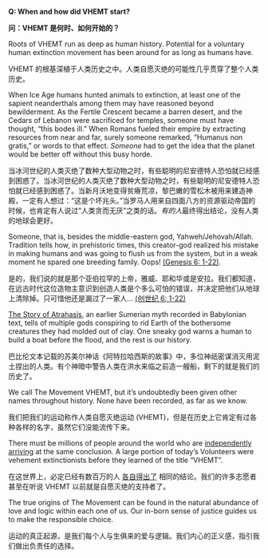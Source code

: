  **Q: When and how did VHEMT start?**

**问：VHEMT 是何时、如何开始的？**

Roots of VHEMT run as deep as human history. Potential for a voluntary human extinction movement has been around for as long as humans have.

VHEMT 的根基深植于人类历史之中。人类自愿灭绝的可能性几乎贯穿了整个人类历史。

When Ice Age humans hunted animals to extinction, at least one of the sapient neanderthals among them may have reasoned beyond bewilderment. As the Fertile Crescent became a barren desert, and the Cedars of Lebanon were sacrificed for temples, someone must have thought, “this bodes ill.” When Romans fueled their empire by extracting resources from near and far, surely someone remarked, “Humanus non gratis,” or words to that effect. *Someone* had to get the idea that the planet would be better off without this busy horde.

当冰河世纪的人类灭绝了数种大型动物之时，有些聪明的尼安德特人恐怕就已经感到困惑了。当冰河世纪的人类灭绝了数种大型动物之时，有些聪明的尼安德特人恐怕就已经感到困惑了。当新月沃地变得贫瘠荒凉，黎巴嫩的雪松木被用来建造神殿，一定有人想过：“这是个坏兆头。”当罗马人用来自四面八方的资源驱动帝国的时候，也肯定有人说过“人类贪而无厌”之类的话。*有的人*最终得出结论，没有人类的地球会更好。

Someone, that is, besides the middle-eastern god, Yahweh/Jehovah/Allah. Tradition tells how, in prehistoric times, this creator-god realized his mistake in making humans and was going to flush us from the system, but in a weak moment he spared one breeding family. Oops! [(Genesis 6: 1-22)](http://www.christiananswers.net/bible/gen6.html).

是的，我们说的就是那个亚伯拉罕的上帝，雅威、耶和华或是安拉。我们都知道，在远古时代这位造物主意识到创造人类是个多么可怕的错误，并决定把他们从地球上清除掉。只可惜他还是漏过了一家人... [(创世纪 6: 1-22)](http://www.christiananswers.net/bible/gen6.html)

[The Story of Atrahasis](http://faculty.gvsu.edu/websterm/Atrahasi.htm), an earlier Sumerian myth recorded in Babylonian text, tells of multiple gods conspiring to rid Earth of the bothersome creatures they had molded out of clay. One sneaky god warns a human to build a boat before the flood, and the rest is our history.

巴比伦文本记载的苏美尔神话《阿特拉哈西斯的故事》中，多位神祇密谋消灭用泥土捏出的人类。有个神暗中警告人类在洪水来临之前造一艘船，剩下的就是我们的历史了。

We call The Movement VHEMT, but it’s undoubtedly been given other names throughout history. None have been recorded, as far as we know.

我们把我们的运动称作人类自愿灭绝运动 (VHEMT)，但是在历史上它肯定有过各种各样的名字，虽然它们没能流传下来。

There must be millions of people around the world who are [independently arriving](https://www.vhemt.org/indyarrivals.htm) at the same conclusion. A large portion of today’s Volunteers were vehement extinctionists before they learned of the title “VHEMT”.

在这世界上，必定已经有数百万的人 [各自得出了](https://www.vhemt.org/indyarrivals.htm) 相同的结论。我们的许多志愿者甚至在听说 VHEMT 以前就是自愿灭绝的支持者了。

The true origins of The Movement can be found in the natural abundance of love and logic within each one of us. Our in-born sense of justice guides us to make the responsible choice.

运动的真正起源，是我们每个人与生俱来的爱与逻辑。我们内心的正义感，指引我们做出负责任的选择。
